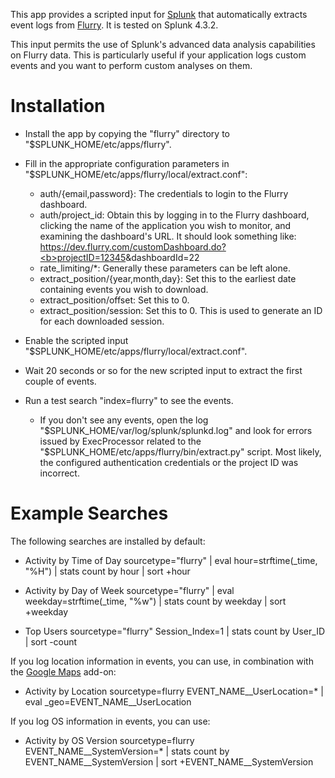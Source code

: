 This app provides a scripted input for [Splunk](http://www.splunk.com/) that automatically extracts event logs from [Flurry](http://www.flurry.com/). It is tested on Splunk 4.3.2.

This input permits the use of Splunk's advanced data analysis capabilities on Flurry data. This is particularly useful if your application logs custom events and you want to perform custom analyses on them.


Installation
============

* Install the app by copying the "flurry" directory to "$SPLUNK_HOME/etc/apps/flurry".

* Fill in the appropriate configuration parameters in "$SPLUNK_HOME/etc/apps/flurry/local/extract.conf":

  * auth/{email,password}: The credentials to login to the Flurry dashboard.
  * auth/project_id: Obtain this by logging in to the Flurry dashboard, clicking the name of the application you wish to monitor, and examining the dashboard's URL. It should look something like: https://dev.flurry.com/customDashboard.do?<b>projectID=<u>12345</u></b>&dashboardId=22
  * rate_limiting/*: Generally these parameters can be left alone.
  * extract_position/{year,month,day}: Set this to the earliest date containing events you wish to download.
  * extract_position/offset: Set this to 0.
  * extract_position/session: Set this to 0. This is used to generate an ID for each downloaded session.

* Enable the scripted input "$SPLUNK_HOME/etc/apps/flurry/local/extract.conf".

* Wait 20 seconds or so for the new scripted input to extract the first couple of events.

* Run a test search "index=flurry" to see the events.

  * If you don't see any events, open the log "$SPLUNK_HOME/var/log/splunk/splunkd.log" and look for errors issued by ExecProcessor related to the "$SPLUNK_HOME/etc/apps/flurry/bin/extract.py" script. Most likely, the configured authentication credentials or the project ID was incorrect.


Example Searches
================

The following searches are installed by default:

* Activity by Time of Day
  sourcetype="flurry" | eval hour=strftime(_time, "%H") | stats count by hour | sort +hour

* Activity by Day of Week
  sourcetype="flurry" | eval weekday=strftime(_time, "%w") | stats count by weekday | sort +weekday

* Top Users
  sourcetype="flurry" Session_Index=1 | stats count by User_ID | sort -count

If you log location information in events, you can use, in combination with the [Google Maps](http://splunk-base.splunk.com/apps/22365/google-maps) add-on:

* Activity by Location
  sourcetype=flurry EVENT_NAME__UserLocation=* | eval _geo=EVENT_NAME__UserLocation

If you log OS information in events, you can use:

* Activity by OS Version
  sourcetype=flurry EVENT_NAME__SystemVersion=* | stats count by EVENT_NAME__SystemVersion | sort +EVENT_NAME__SystemVersion

